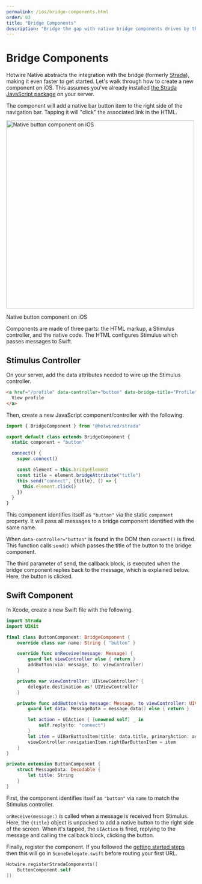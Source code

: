 ```yaml
---
permalink: /ios/bridge-components.html
order: 03
title: "Bridge Components"
description: "Bridge the gap with native bridge components driven by the web on iOS."
---
```


# Bridge Components

Hotwire Native abstracts the integration with the bridge (formerly [Strada](https://strada.hotwired.dev)), making it even faster to get started. Let's walk through how to create a new component on iOS. This assumes you've already installed [the Strada JavaScript package](https://strada.hotwired.dev/handbook/installing) on your server.

The component will add a native bar button item to the right side of the navigation bar. Tapping it will "click" the associated link in the HTML.

<img src="/assets/strada-ios-button.png" width="500" alt="Native button component on iOS">

Native button component on iOS

Components are made of three parts: the HTML markup, a Stimulus controller, and the native code. The HTML configures Stimulus which passes messages to Swift.

## Stimulus Controller

On your server, add the data attributes needed to wire up the Stimulus controller.

```html
<a href="/profile" data-controller="button" data-bridge-title="Profile">
  View profile
</a>
```

Then, create a new JavaScript component/controller with the following.

```javascript
import { BridgeComponent } from "@hotwired/strada"

export default class extends BridgeComponent {
  static component = "button"

  connect() {
    super.connect()

    const element = this.bridgeElement
    const title = element.bridgeAttribute("title")
    this.send("connect", {title}, () => {
      this.element.click()
    })
  }
}
```

This component identifies itself as `"button"` via the static `component` property. It will pass all messages to a bridge component identified with the same name.

When `data-controller="button"` is found in the DOM then `connect()` is fired. This function calls `send()` which passes the title of the button to the bridge component.

The third parameter of send, the callback block, is executed when the bridge component replies back to the message, which is explained below. Here, the button is clicked.

## Swift Component

In Xcode, create a new Swift file with the following.

```swift
import Strada
import UIKit

final class ButtonComponent: BridgeComponent {
    override class var name: String { "button" }

    override func onReceive(message: Message) {
        guard let viewController else { return }
        addButton(via: message, to: viewController)
    }

    private var viewController: UIViewController? {
        delegate.destination as? UIViewController
    }

    private func addButton(via message: Message, to viewController: UIViewController) {
        guard let data: MessageData = message.data() else { return }

        let action = UIAction { [unowned self] _ in
            self.reply(to: "connect")
        }
        let item = UIBarButtonItem(title: data.title, primaryAction: action)
        viewController.navigationItem.rightBarButtonItem = item
    }
}

private extension ButtonComponent {
    struct MessageData: Decodable {
        let title: String
    }
}
```

First, the component identifies itself as `"button"` via `name` to match the Stimulus controller.

`onReceive(message:)` is called when a message is received from Stimulus. Here, the `{title}` object is unpacked to add a native button to the right side of the screen. When it's tapped, the `UIAction` is fired, replying to the message and calling the callback block, clicking the button.

Finally, register the component. If you followed the [getting started steps](/overview/getting-started-ios) then this will go in `SceneDelegate.swift` before routing your first URL.

```swift
Hotwire.registerStradaComponents([
    ButtonComponent.self
])
```
